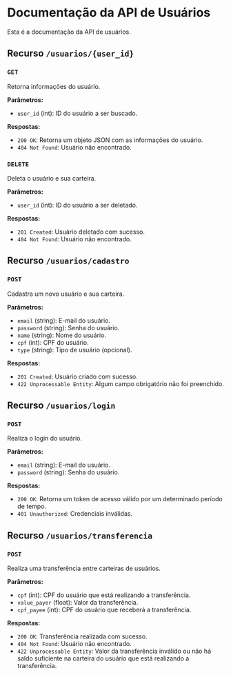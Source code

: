 # Documentação da API de Usuários

Esta é a documentação da API de usuários.

## Recurso `/usuarios/{user_id}`

### `GET`

Retorna informações do usuário.

**Parâmetros:**

- `user_id` (int): ID do usuário a ser buscado.

**Respostas:**

- `200 OK`: Retorna um objeto JSON com as informações do usuário.
- `404 Not Found`: Usuário não encontrado.

### `DELETE`

Deleta o usuário e sua carteira.

**Parâmetros:**

- `user_id` (int): ID do usuário a ser deletado.

**Respostas:**

- `201 Created`: Usuário deletado com sucesso.
- `404 Not Found`: Usuário não encontrado.

## Recurso `/usuarios/cadastro`

### `POST`

Cadastra um novo usuário e sua carteira.

**Parâmetros:**

- `email` (string): E-mail do usuário.
- `password` (string): Senha do usuário.
- `name` (string): Nome do usuário.
- `cpf` (int): CPF do usuário.
- `type` (string): Tipo de usuário (opcional).

**Respostas:**

- `201 Created`: Usuário criado com sucesso.
- `422 Unprocessable Entity`: Algum campo obrigatório não foi preenchido.

## Recurso `/usuarios/login`

### `POST`

Realiza o login do usuário.

**Parâmetros:**

- `email` (string): E-mail do usuário.
- `password` (string): Senha do usuário.

**Respostas:**

- `200 OK`: Retorna um token de acesso válido por um determinado período de tempo.
- `401 Unauthorized`: Credenciais inválidas.

## Recurso `/usuarios/transferencia`

### `POST`

Realiza uma transferência entre carteiras de usuários.

**Parâmetros:**

- `cpf` (int): CPF do usuário que está realizando a transferência.
- `value_payer` (float): Valor da transferência.
- `cpf_payee` (int): CPF do usuário que receberá a transferência.

**Respostas:**

- `200 OK`: Transferência realizada com sucesso.
- `404 Not Found`: Usuário não encontrado.
- `422 Unprocessable Entity`: Valor da transferência inválido ou não há saldo suficiente na carteira do usuário que está realizando a transferência.
